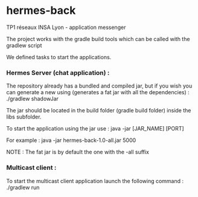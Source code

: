 # hermes-back
TP1 réseaux INSA Lyon - application messenger

The project works with the gradle build tools which can be called with the gradlew script

We defined tasks to start the applications.

### Hermes Server (chat application) :

The repository already has a bundled and compiled jar, but if you wish you can generate a new using (generates a fat jar with all the dependencies) :
./gradlew shadowJar

The jar should be located in the build folder (gradle build folder) inside the libs subfolder.

To start the application using the jar use :
java -jar [JAR_NAME] [PORT]

For example :
java -jar hermes-back-1.0-all.jar 5000

NOTE : The fat jar is by default the one with the -all suffix

### Multicast client :
To start the multicast client application launch the following command :
./gradlew run
